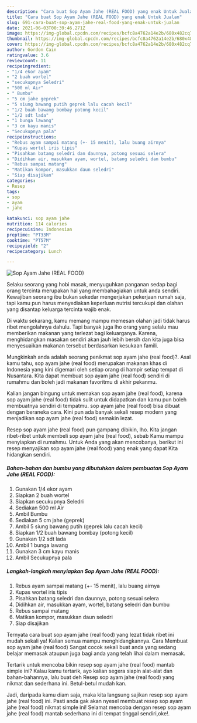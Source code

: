 ```yaml
---
description: "Cara buat Sop Ayam Jahe (REAL FOOD) yang enak Untuk Jualan"
title: "Cara buat Sop Ayam Jahe (REAL FOOD) yang enak Untuk Jualan"
slug: 691-cara-buat-sop-ayam-jahe-real-food-yang-enak-untuk-jualan
date: 2021-06-03T00:39:46.271Z
image: https://img-global.cpcdn.com/recipes/bcfc8a4762a14e2b/680x482cq70/sop-ayam-jahe-real-food-foto-resep-utama.jpg
thumbnail: https://img-global.cpcdn.com/recipes/bcfc8a4762a14e2b/680x482cq70/sop-ayam-jahe-real-food-foto-resep-utama.jpg
cover: https://img-global.cpcdn.com/recipes/bcfc8a4762a14e2b/680x482cq70/sop-ayam-jahe-real-food-foto-resep-utama.jpg
author: Gordon Cain
ratingvalue: 3.6
reviewcount: 11
recipeingredient:
- "1/4 ekor ayam"
- "2 buah wortel"
- "secukupnya Seledri"
- "500 ml Air"
- " Bumbu"
- "5 cm jahe geprek"
- "5 siung bawang putih geprek lalu cacah kecil"
- "1/2 buah bawang bombay potong kecil"
- "1/2 sdt lada"
- "1 bunga lawang"
- "3 cm kayu manis"
- "Secukupnya pala"
recipeinstructions:
- "Rebus ayam sampai matang (+- 15 menit), lalu buang airnya"
- "Kupas wortel iris tipis"
- "Pisahkan batang seledri dan daunnya, potong sesuai selera"
- "Didihkan air, masukkan ayam, wortel, batang seledri dan bumbu"
- "Rebus sampai matang"
- "Matikan kompor, masukkan daun seledri"
- "Siap disajikan"
categories:
- Resep
tags:
- sop
- ayam
- jahe

katakunci: sop ayam jahe 
nutrition: 114 calories
recipecuisine: Indonesian
preptime: "PT33M"
cooktime: "PT57M"
recipeyield: "2"
recipecategory: Lunch

---
```



![Sop Ayam Jahe (REAL FOOD)](https://img-global.cpcdn.com/recipes/bcfc8a4762a14e2b/680x482cq70/sop-ayam-jahe-real-food-foto-resep-utama.jpg)

Selaku seorang yang hobi masak, menyuguhkan panganan sedap bagi orang tercinta merupakan hal yang membahagiakan untuk anda sendiri. Kewajiban seorang ibu bukan sekedar mengerjakan pekerjaan rumah saja, tapi kamu pun harus menyediakan keperluan nutrisi tercukupi dan olahan yang disantap keluarga tercinta wajib enak.

Di waktu  sekarang, kamu memang mampu memesan olahan jadi tidak harus ribet mengolahnya dahulu. Tapi banyak juga lho orang yang selalu mau memberikan makanan yang terlezat bagi keluarganya. Karena, menghidangkan masakan sendiri akan jauh lebih bersih dan kita juga bisa menyesuaikan makanan tersebut berdasarkan kesukaan famili. 



Mungkinkah anda adalah seorang penikmat sop ayam jahe (real food)?. Asal kamu tahu, sop ayam jahe (real food) merupakan makanan khas di Indonesia yang kini digemari oleh setiap orang di hampir setiap tempat di Nusantara. Kita dapat membuat sop ayam jahe (real food) sendiri di rumahmu dan boleh jadi makanan favoritmu di akhir pekanmu.

Kalian jangan bingung untuk memakan sop ayam jahe (real food), karena sop ayam jahe (real food) tidak sulit untuk didapatkan dan kamu pun boleh membuatnya sendiri di tempatmu. sop ayam jahe (real food) bisa dibuat dengan beraneka cara. Kini pun ada banyak sekali resep modern yang menjadikan sop ayam jahe (real food) semakin lezat.

Resep sop ayam jahe (real food) pun gampang dibikin, lho. Kita jangan ribet-ribet untuk membeli sop ayam jahe (real food), sebab Kamu mampu menyiapkan di rumahmu. Untuk Anda yang akan mencobanya, berikut ini resep menyajikan sop ayam jahe (real food) yang enak yang dapat Kita hidangkan sendiri.

<!--inarticleads1-->

##### Bahan-bahan dan bumbu yang dibutuhkan dalam pembuatan Sop Ayam Jahe (REAL FOOD):

1. Gunakan 1/4 ekor ayam
1. Siapkan 2 buah wortel
1. Siapkan secukupnya Seledri
1. Sediakan 500 ml Air
1. Ambil  Bumbu
1. Sediakan 5 cm jahe (geprek)
1. Ambil 5 siung bawang putih (geprek lalu cacah kecil)
1. Siapkan 1/2 buah bawang bombay (potong kecil)
1. Gunakan 1/2 sdt lada
1. Ambil 1 bunga lawang
1. Gunakan 3 cm kayu manis
1. Ambil Secukupnya pala




<!--inarticleads2-->

##### Langkah-langkah menyiapkan Sop Ayam Jahe (REAL FOOD):

1. Rebus ayam sampai matang (+- 15 menit), lalu buang airnya
1. Kupas wortel iris tipis
1. Pisahkan batang seledri dan daunnya, potong sesuai selera
1. Didihkan air, masukkan ayam, wortel, batang seledri dan bumbu
1. Rebus sampai matang
1. Matikan kompor, masukkan daun seledri
1. Siap disajikan




Ternyata cara buat sop ayam jahe (real food) yang lezat tidak ribet ini mudah sekali ya! Kalian semua mampu menghidangkannya. Cara Membuat sop ayam jahe (real food) Sangat cocok sekali buat anda yang sedang belajar memasak ataupun juga bagi anda yang telah lihai dalam memasak.

Tertarik untuk mencoba bikin resep sop ayam jahe (real food) mantab simple ini? Kalau kamu tertarik, ayo kalian segera siapin alat-alat dan bahan-bahannya, lalu buat deh Resep sop ayam jahe (real food) yang nikmat dan sederhana ini. Betul-betul mudah kan. 

Jadi, daripada kamu diam saja, maka kita langsung sajikan resep sop ayam jahe (real food) ini. Pasti anda gak akan nyesel membuat resep sop ayam jahe (real food) nikmat simple ini! Selamat mencoba dengan resep sop ayam jahe (real food) mantab sederhana ini di tempat tinggal sendiri,oke!.

